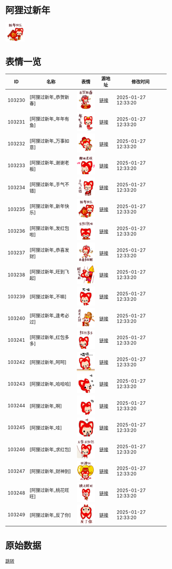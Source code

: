 # 阿狸过新年

<img src="./cover.png" height="60" alt="cover" />

# 表情一览

|ID|名称|表情|源地址|修改时间|
|----|----|----|----|----|
|103230|[阿狸过新年_恭贺新春]|<img src="./pic/103230_%5B阿狸过新年_恭贺新春%5D.png" height="60" alt="恭贺新春"/>|[链接](https://i0.hdslb.com/bfs/garb/4860d1bc3ab7999bd610a1d38f226666aaf4c3c1.png)|2025-01-27 12:33:20|
|103231|[阿狸过新年_年年有鱼]|<img src="./pic/103231_%5B阿狸过新年_年年有鱼%5D.png" height="60" alt="年年有鱼"/>|[链接](https://i0.hdslb.com/bfs/garb/2d92e86a90f545d9d90a2b457948f7487f9ba03c.png)|2025-01-27 12:33:20|
|103232|[阿狸过新年_万事如意]|<img src="./pic/103232_%5B阿狸过新年_万事如意%5D.png" height="60" alt="万事如意"/>|[链接](https://i0.hdslb.com/bfs/garb/0ede9a5809697cd076e0416fd20b297c64df13bf.png)|2025-01-27 12:33:20|
|103233|[阿狸过新年_谢谢老板]|<img src="./pic/103233_%5B阿狸过新年_谢谢老板%5D.png" height="60" alt="谢谢老板"/>|[链接](https://i0.hdslb.com/bfs/garb/f8c12b82547969f214629b300500b7d4a652c271.png)|2025-01-27 12:33:20|
|103234|[阿狸过新年_手气不错]|<img src="./pic/103234_%5B阿狸过新年_手气不错%5D.png" height="60" alt="手气不错"/>|[链接](https://i0.hdslb.com/bfs/garb/5ac3b512077b10f9bbe12d82500e9395f7ac0143.png)|2025-01-27 12:33:20|
|103235|[阿狸过新年_新年快乐]|<img src="./pic/103235_%5B阿狸过新年_新年快乐%5D.png" height="60" alt="新年快乐"/>|[链接](https://i0.hdslb.com/bfs/garb/631491845e09ae239ec18d12370087bc4d65390a.png)|2025-01-27 12:33:20|
|103236|[阿狸过新年_发红包啦]|<img src="./pic/103236_%5B阿狸过新年_发红包啦%5D.png" height="60" alt="发红包啦"/>|[链接](https://i0.hdslb.com/bfs/garb/e2a89c19f84bf46155b721fe42f6c7b0b949c9a2.png)|2025-01-27 12:33:20|
|103237|[阿狸过新年_恭喜发财]|<img src="./pic/103237_%5B阿狸过新年_恭喜发财%5D.png" height="60" alt="恭喜发财"/>|[链接](https://i0.hdslb.com/bfs/garb/0991738e3ae9a29e218530933e2d175c77adedeb.png)|2025-01-27 12:33:20|
|103238|[阿狸过新年_旺到飞起]|<img src="./pic/103238_%5B阿狸过新年_旺到飞起%5D.png" height="60" alt="旺到飞起"/>|[链接](https://i0.hdslb.com/bfs/garb/ff13233e41b44f2878f7163c2a36af17e1c3e320.png)|2025-01-27 12:33:20|
|103239|[阿狸过新年_不嘛]|<img src="./pic/103239_%5B阿狸过新年_不嘛%5D.png" height="60" alt="不嘛"/>|[链接](https://i0.hdslb.com/bfs/garb/fc9a3db23eb6dcf799819e15fd4b1f8b88c8c708.png)|2025-01-27 12:33:20|
|103240|[阿狸过新年_逢考必过]|<img src="./pic/103240_%5B阿狸过新年_逢考必过%5D.png" height="60" alt="逢考必过"/>|[链接](https://i0.hdslb.com/bfs/garb/3cbf091825d5d2ccf92304d6804a2737e942c7c6.png)|2025-01-27 12:33:20|
|103241|[阿狸过新年_红包多多]|<img src="./pic/103241_%5B阿狸过新年_红包多多%5D.png" height="60" alt="红包多多"/>|[链接](https://i0.hdslb.com/bfs/garb/4ad5a6d3b59d584976537b3af19657f8acfb39b6.png)|2025-01-27 12:33:20|
|103242|[阿狸过新年_呵呵]|<img src="./pic/103242_%5B阿狸过新年_呵呵%5D.png" height="60" alt="呵呵"/>|[链接](https://i0.hdslb.com/bfs/garb/371c37c8579ecff236d59501a8ba8e48097d3098.png)|2025-01-27 12:33:20|
|103243|[阿狸过新年_哈哈哈]|<img src="./pic/103243_%5B阿狸过新年_哈哈哈%5D.png" height="60" alt="哈哈哈"/>|[链接](https://i0.hdslb.com/bfs/garb/af658be74442db155bb3417607522fcac87bb5f0.png)|2025-01-27 12:33:20|
|103244|[阿狸过新年_啊]|<img src="./pic/103244_%5B阿狸过新年_啊%5D.png" height="60" alt="啊"/>|[链接](https://i0.hdslb.com/bfs/garb/46a1430b9fb8f08bb7e6ab2b426e76006fbd591f.png)|2025-01-27 12:33:20|
|103245|[阿狸过新年_哇]|<img src="./pic/103245_%5B阿狸过新年_哇%5D.png" height="60" alt="哇"/>|[链接](https://i0.hdslb.com/bfs/garb/2136a0298dc7b35124dff47647db33ba63acb265.png)|2025-01-27 12:33:20|
|103246|[阿狸过新年_求红包]|<img src="./pic/103246_%5B阿狸过新年_求红包%5D.png" height="60" alt="求红包"/>|[链接](https://i0.hdslb.com/bfs/garb/0589dbee7eb02da7565f2b47647607acba4a7d71.png)|2025-01-27 12:33:20|
|103247|[阿狸过新年_财神到]|<img src="./pic/103247_%5B阿狸过新年_财神到%5D.png" height="60" alt="财神到"/>|[链接](https://i0.hdslb.com/bfs/garb/e40eaf27f6c24ffa189f39fcef61e09e42927c45.png)|2025-01-27 12:33:20|
|103248|[阿狸过新年_桃花旺旺]|<img src="./pic/103248_%5B阿狸过新年_桃花旺旺%5D.png" height="60" alt="桃花旺旺"/>|[链接](https://i0.hdslb.com/bfs/garb/885b636452984f47b8a215c700cbeb3e0782aa1a.png)|2025-01-27 12:33:20|
|103249|[阿狸过新年_反了你]|<img src="./pic/103249_%5B阿狸过新年_反了你%5D.png" height="60" alt="反了你"/>|[链接](https://i0.hdslb.com/bfs/garb/9e44926356e3b4d8f3ef4770e5fb2ff30257f199.png)|2025-01-27 12:33:20|

# 原始数据

[跳转](./raw.json)

